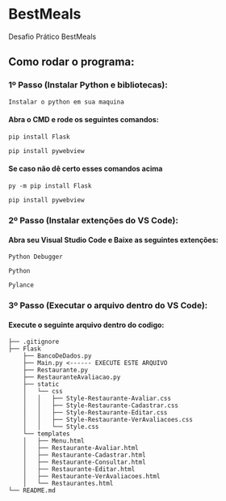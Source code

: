 # BestMeals

Desafio Prático BestMeals

## Como rodar o programa:

### 1º Passo (Instalar Python e bibliotecas):

    Instalar o python em sua maquina

#### Abra o CMD e rode os seguintes comandos:
    pip install Flask

    pip install pywebview

#### Se caso não dê certo esses comandos acima
    py -m pip install Flask

    pip install pywebview

### 2º Passo (Instalar extenções do VS Code):

#### Abra seu Visual Studio Code e Baixe as seguintes extenções:

    Python Debugger

    Python

    Pylance

### 3º Passo (Executar o arquivo dentro do VS Code):

#### Execute o seguinte arquivo dentro do codigo: 

    ├── .gitignore
    ├── Flask
        ├── BancoDeDados.py
        ├── Main.py <------ EXECUTE ESTE ARQUIVO
        ├── Restaurante.py
        ├── RestauranteAvaliacao.py
        ├── static
        │   └── css
        │   │   ├── Style-Restaurante-Avaliar.css
        │   │   ├── Style-Restaurante-Cadastrar.css
        │   │   ├── Style-Restaurante-Editar.css
        │   │   ├── Style-Restaurante-VerAvaliacoes.css
        │   │   └── Style.css
        └── templates
        │   ├── Menu.html
        │   ├── Restaurante-Avaliar.html
        │   ├── Restaurante-Cadastrar.html
        │   ├── Restaurante-Consultar.html
        │   ├── Restaurante-Editar.html
        │   ├── Restaurante-VerAvaliacoes.html
        │   └── Restaurantes.html
    └── README.md



